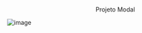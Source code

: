 
<div align="center">
  <h1></h1>Projeto Modal</h1>
</div>

![image](https://github.com/user-attachments/assets/2abd4c14-f207-4c6f-bb88-56dc2f049870)
